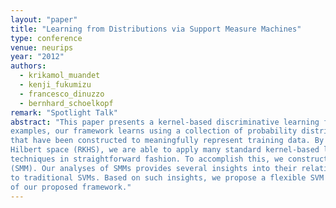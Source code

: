 ```yaml
---
layout: "paper"
title: "Learning from Distributions via Support Measure Machines"
type: conference
venue: neurips
year: "2012"
authors:
  - krikamol_muandet
  - kenji_fukumizu
  - francesco_dinuzzo
  - bernhard_schoelkopf
remark: "Spotlight Talk"
abstract: "This paper presents a kernel-based discriminative learning framework on probability measures. Rather than relying on large collections of vectorial training
examples, our framework learns using a collection of probability distributions
that have been constructed to meaningfully represent training data. By representing these probability distributions as mean embeddings in the reproducing kernel
Hilbert space (RKHS), we are able to apply many standard kernel-based learning
techniques in straightforward fashion. To accomplish this, we construct a generalization of the support vector machine (SVM) called a support measure machine
(SMM). Our analyses of SMMs provides several insights into their relationship
to traditional SVMs. Based on such insights, we propose a flexible SVM (FlexSVM) that places different kernel functions on each training example. Experimental results on both synthetic and real-world data demonstrate the effectiveness
of our proposed framework."
---
```

